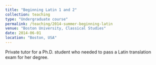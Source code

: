 ```yaml
---
title: "Beginning Latin 1 and 2"
collection: teaching
type: "Undergraduate course"
permalink: /teaching/2014-summer-beginning-latin
venue: "Boston University, Classical Studies"
date: 2014-06-01
location: "Boston, USA"
---
```


Private tutor for a Ph.D. student who needed to pass a Latin translation exam for her degree.